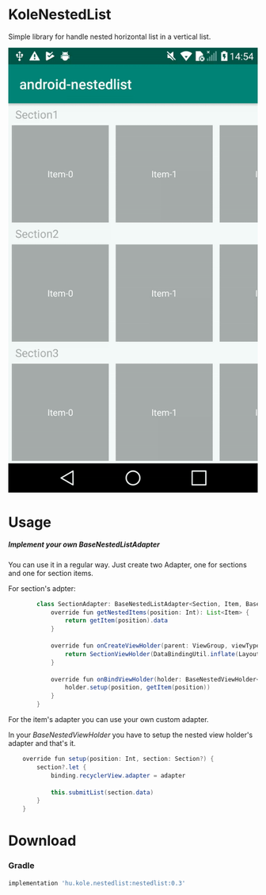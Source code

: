 # KoleNestedList

Simple library for handle nested horizontal list in a vertical list.

![How does it look like](https://github.com/kgeriiie/KoleNestedList/blob/master/promo-res/promo.gif)

# Usage

##### Implement your own BaseNestedListAdapter
You can use it in a regular way. Just create two Adapter, one for sections and one for section items.

For section's adpter:

```java
        class SectionAdapter: BaseNestedListAdapter<Section, Item, BaseNestedListAdapter.BaseNestedViewHolder<Item, Section>>(SectionDiffCallback()) {
            override fun getNestedItems(position: Int): List<Item> {
                return getItem(position).data
            }

            override fun onCreateViewHolder(parent: ViewGroup, viewType: Int): BaseNestedViewHolder<Item, Section> {
                return SectionViewHolder(DataBindingUtil.inflate(LayoutInflater.from(parent.context), R.layout.view_section, parent, false))
            }

            override fun onBindViewHolder(holder: BaseNestedViewHolder<Item, Section>, position: Int) {
                holder.setup(position, getItem(position))
            }
        }
```
For the item's adapter you can use your own custom adapter.

In your *BaseNestedViewHolder* you have to setup the nested view holder's adapter and that's it.

```java
    override fun setup(position: Int, section: Section?) {
        section?.let {
            binding.recyclerView.adapter = adapter

            this.submitList(section.data)
        }
    }
```

# Download
### Gradle
```groovy
implementation 'hu.kole.nestedlist:nestedlist:0.3'
```